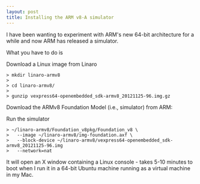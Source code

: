```yaml
---
layout: post
title: Installing the ARM v8-A simulator
---
```


I have been wanting to experiment with ARM's new 64-bit architecture for a while and now ARM has released a simulator.

What you have to do is

Download a Linux image from Linaro

    > mkdir linaro-armv8
    >
    > cd linaro-armv8/
    >
    > gunzip vexpress64-openembedded_sdk-armv8_20121125-96.img.gz

Download the ARMv8 Foundation Model (i.e., simulator) from ARM: 

Run the simulator

    > ~/linaro-armv8/Foundation_v8pkg/Foundation_v8 \
    >   --image ~/linaro-armv8/img-foundation.axf \
    >   --block-device ~/linaro-armv8/vexpress64-openembedded_sdk-armv8_20121125-96.img
    >   --network=nat

It will open an X window containing a Linux console - takes 5-10 minutes to boot when I run it in a 64-bit Ubuntu machine running as a virtual machine in my Mac.
